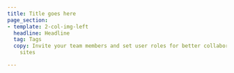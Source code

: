 ```yaml
---
title: Title goes here
page_section:
- template: 2-col-img-left
  headline: Headline
  tag: Tags
  copy: Invite your team members and set user roles for better collaboration on your
    sites

---
```

